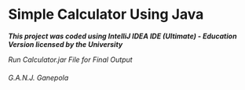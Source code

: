 # Simple Calculator Using Java

***This project was coded using IntelliJ IDEA IDE (Ultimate) - Education Version licensed by the University***

_Run Calculator.jar File for Final Output_

###### G.A.N.J. Ganepola
